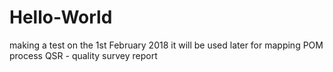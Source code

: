 # Hello-World
making a test on the 1st February 2018
it will be used later for mapping POM process
QSR - quality survey report 
